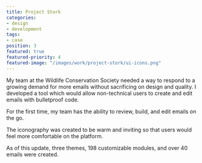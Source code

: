 ```yaml
---
title: Project Stork
categories:
- design
- development
tags:
- case
position: 3
featured: true
featured-priority: 4
featured-image: "/images/work/project-stork/ui-icons.png"
---
```


My team at the Wildlife Conservation Society needed a way to respond to a growing demand for more emails without sacrificing on design and quality. I developed a tool which would allow non-technical users to create and edit emails with bulletproof code. 

For the first time, my team has the ability to review, build, and edit emails on the go.

The iconography was created to be warm and inviting so that users would feel more comfortable on the platform.

As of this update, three themes, 198 customizable modules, and over 40 emails were created.
